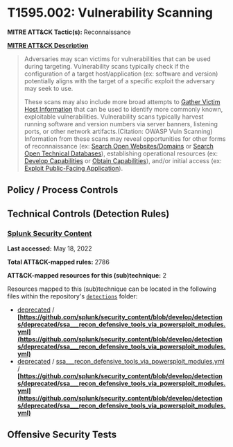 # T1595.002: Vulnerability Scanning
**MITRE ATT&CK Tactic(s):** Reconnaissance

**[MITRE ATT&CK Description](https://attack.mitre.org/techniques/T1595/002)**
<blockquote>Adversaries may scan victims for vulnerabilities that can be used during targeting. Vulnerability scans typically check if the configuration of a target host/application (ex: software and version) potentially aligns with the target of a specific exploit the adversary may seek to use.

These scans may also include more broad attempts to [Gather Victim Host Information](https://attack.mitre.org/techniques/T1592) that can be used to identify more commonly known, exploitable vulnerabilities. Vulnerability scans typically harvest running software and version numbers via server banners, listening ports, or other network artifacts.(Citation: OWASP Vuln Scanning) Information from these scans may reveal opportunities for other forms of reconnaissance (ex: [Search Open Websites/Domains](https://attack.mitre.org/techniques/T1593) or [Search Open Technical Databases](https://attack.mitre.org/techniques/T1596)), establishing operational resources (ex: [Develop Capabilities](https://attack.mitre.org/techniques/T1587) or [Obtain Capabilities](https://attack.mitre.org/techniques/T1588)), and/or initial access (ex: [Exploit Public-Facing Application](https://attack.mitre.org/techniques/T1190)).</blockquote>

## Policy / Process Controls
## Technical Controls (Detection Rules)
### [Splunk Security Content](https://github.com/splunk/security_content)
**Last accessed:** May 18, 2022

**Total ATT&CK-mapped rules:** 2786

**ATT&CK-mapped resources for this (sub)technique:** 2

Resources mapped to this (sub)technique can be located in the following files within the repository's <code>[detections](https://github.com/splunk/security_content/tree/develop/detections)</code> folder:

* [deprecated](https://github.com/splunk/security_content/tree/develop/detections/deprecated/) / **[https://github.com/splunk/security_content/blob/develop/detections/deprecated/ssa___recon_defensive_tools_via_powersploit_modules.yml](https://github.com/splunk/security_content/blob/develop/detections/deprecated/ssa___recon_defensive_tools_via_powersploit_modules.yml)**
* [deprecated](https://github.com/splunk/security_content/tree/develop/detections/deprecated/) / [ssa___recon_defensive_tools_via_powersploit_modules.yml](https://github.com/splunk/security_content/tree/develop/detections/deprecated/ssa___recon_defensive_tools_via_powersploit_modules.yml/) / **[https://github.com/splunk/security_content/blob/develop/detections/deprecated/ssa___recon_defensive_tools_via_powersploit_modules.yml](https://github.com/splunk/security_content/blob/develop/detections/deprecated/ssa___recon_defensive_tools_via_powersploit_modules.yml)**


## Offensive Security Tests
